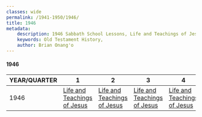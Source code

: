 ```yaml
---
classes: wide
permalink: /1941-1950/1946/
title: 1946
metadata:
    description: 1946 Sabbath School Lessons, Life and Teachings of Jesus, Life and Teachings of Jesus, Life and Teachings of Jesus, Life and Teachings of Jesus
    keywords: Old Testament History,
    author: Brian Onang'o
---
```


#### 1946

YEAR/QUARTER |   1  | 2| 3| 4
-------------|------------|---|--|---
1946   |  [Life and Teachings of Jesus](/1941-1950/1946/quarter1) | [Life and Teachings of Jesus](/1941-1950/1946/quarter2) | [Life and Teachings of Jesus](/1941-1950/1946/quarter3) | [Life and Teachings of Jesus](/1941-1950/1946/quarter4) |
 